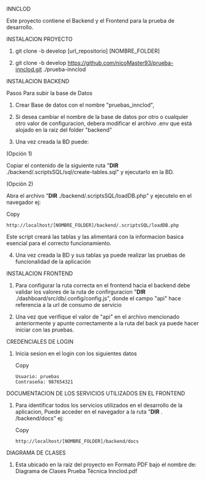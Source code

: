 INNCLOD

Este proyecto contiene el Backend y el Frontend para la prueba de desarrollo.

INSTALACION PROYECTO

1.  git clone -b develop [url_repositorio] [NOMBRE_FOLDER]

2.  git clone -b develop https://github.com/nicoMaster93/prueba-innclod.git ./prueba-innclod

INSTALACION BACKEND

Pasos Para subir la base de Datos

1. Crear Base de datos con el nombre "pruebas_innclod",

2. Si desea cambiar el nombre de la base de datos por otro o cualquier otro valor de configuracion, debera modificar el archivo .env que está alojado en la raiz del folder "backend"

3. Una vez creada la BD puede:

(Opción 1)

Copiar el contenido de la siguiente ruta "**DIR** ./backend/.scriptsSQL/sql/create-tables.sql" y ejecutarlo en la BD.

(Opción 2)

Abra el archivo "**DIR** ./backend/.scriptsSQL/loadDB.php" y ejecutelo en el navegador ej:

Copy

```
http://localhost/[NOMBRE_FOLDER]/backend/.scriptsSQL/loadDB.php

```

Este script creará las tablas y las alimentará con la informacion basica esencial para el correcto funcionamiento.

4.  Una vez creada la BD y sus tablas ya puede realizar las pruebas de funcionalidad de la aplicación

INSTALACION FRONTEND

1.  Para configurar la ruta correcta en el frontend hacia el backend debe validar los valores de la ruta de confirguracion "**DIR** ./dashboard/src/db/.config/config.js", donde el campo "api" hace referencia a la url de consumo de servicio

2.  Una vez que verifique el valor de "api" en el archivo mencionado anteriormente y apunte correctamente a la ruta del back ya puede hacer iniciar con las pruebas.

CREDENCIALES DE LOGIN

1.  Inicia sesion en el login con los siguientes datos

    Copy

    ```
    Usuario: pruebas
    Contraseña: 987654321

    ```

DOCUMENTACION DE LOS SERVICIOS UTILIZADOS EN EL FRONTEND

1.  Para identificar todos los servicios utilizados en el desarrollo de la aplicacion, Puede acceder en el navegador a la ruta "**DIR** . /backend/docs" ej:

    Copy

    ```
    http://localhost/[NOMBRE_FOLDER]/backend/docs

    ```

DIAGRAMA DE CLASES

1. Esta ubicado en la raiz del proyecto en Formato PDF bajo el nombre de: Diagrama de Clases Prueba Técnica Innclod.pdf
